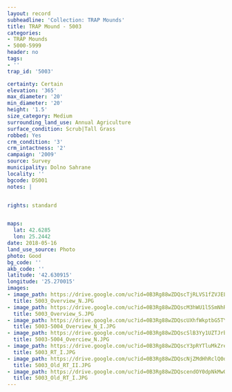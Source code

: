 ```yaml
---
layout: record
subheadline: 'Collection: TRAP Mounds'
title: TRAP Mound - 5003
categories:
- TRAP Mounds
- 5000-5999
header: no
tags:
- ''
trap_id: '5003'

certainty: Certain
elevation: '365'
max_diameter: '20'
min_diameter: '20'
height: '1.5'
size_category: Medium
surrounding_land_use: Annual Agriculture
surface_condition: Scrub|Tall Grass
robbed: Yes
crm_condition: '3'
crm_intactness: '2'
campaign: '2009'
source: Survey
municipality: Dolno Sahrane
locality: ''
bgcode: DS001
notes: |


rights: standard


maps:
  lat: 42.6285
  lon: 25.2442
date: 2018-05-16
land_use_source: Photo
photo: Good
bg_code: ''
akb_code: ''
latitude: '42.630915'
longitude: '25.270015'
images:
- image_path: https://drive.google.com/uc?id=0B3Rg88wZDQscTjRLVS1fZVJELUE
  title: 5003_Overview_N.JPG
- image_path: https://drive.google.com/uc?id=0B3Rg88wZDQscM3hWU1l5SmNhRFE
  title: 5003_Overview_S.JPG
- image_path: https://drive.google.com/uc?id=0B3Rg88wZDQscUXhfWkptbG5TY0U
  title: 5003-5004_Overview_N_I.JPG
- image_path: https://drive.google.com/uc?id=0B3Rg88wZDQscSlB3Yy1UZTJrbGM
  title: 5003-5004_Overciew_N.JPG
- image_path: https://drive.google.com/uc?id=0B3Rg88wZDQscY3pRYTluMkZreHc
  title: 5003_RT_I.JPG
- image_path: https://drive.google.com/uc?id=0B3Rg88wZDQscNjZMdHhRclQ0dkk
  title: 5003_Old_RT_II.JPG
- image_path: https://drive.google.com/uc?id=0B3Rg88wZDQscendOY0dpNkMwQ1E
  title: 5003_Old_RT_I.JPG
---
```

